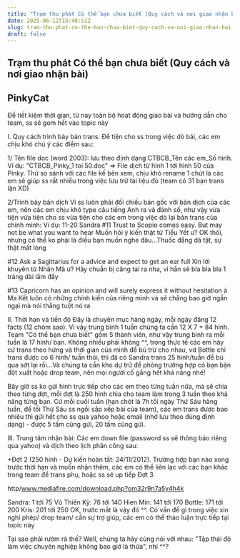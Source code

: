 ```yaml
---
title: "Trạm thu phát Có thể bạn chưa biết (Quy cách và nơi giao nhận bài)"
date: 2025-06-12T15:48:51Z
slug: tram-thu-phat-co-the-ban-chua-biet-quy-cach-va-noi-giao-nhan-bai
draft: false
---
```


## Trạm thu phát Có thể bạn chưa biết (Quy cách và nơi giao nhận bài)

## PinkyCat

Để tiết kiệm thời gian, từ nay toàn bộ hoạt động giao bài và hướng dẫn cho team, ss sẽ gom hết vào topic này
 
I. Quy cách trình bày bản trans:
Để tiện cho ss trong việc dò bài, các em chịu khó chú ý các điểm sau:
 
1/ Tên file doc (word 2003): lưu theo định dạng CTBCB_Tên các em_Số hình. 
Ví dụ: "CTBCB_Pinky_1 toi 50.doc" => File dịch từ hình 1 tới hình 50 của Pinky. Thử so sánh với các file kế bên xem, chịu khó rename 1 chút là các em sẽ giúp ss rất nhiều trong việc lưu trữ tài liệu đó (team có 31 bạn trans lận XD)

	
	
		
 
 
2/Trình bày bản dịch
Vì ss luôn phải đối chiếu bản gốc với bản dịch của các em, nên các em chịu khó type câu tiếng Anh ra và đánh số, như vậy vừa tiện vừa tiện cho ss vừa tiện cho các em trong việc dò lại bản trans của chính mình:
Ví dụ: 
11-20 Sandra
#11 Trust to Scopio comes easy. But may not be what you want to hear
Muốn hỏi ý kiến thật từ Tiểu Yết ư? OK thôi, nhưng có thể ko phải là điều bạn muốn nghe đâu...Thuốc đắng dã tật, sự thật mất lòng
 
#12 Ask a Sagittarius for a advice and expect to get an ear full
Xin lời khuyên từ Nhân Mã ư? Hãy chuẩn bị căng tai ra nha, vì hắn sẽ bla bla bla 1 tràng dài lắm đấy
 
#13 Capricorn has an opinion and will surely express it without hesitation
à Ma Kết luôn có những chính kiến của riêng mình và sẽ chẳng bao giờ ngần ngại mà nói thẳng tuột nó ra
 
II. Thời hạn và tiến độ
Đây là chuyên mục hàng ngày, mỗi ngày đăng 12 facts (12 chòm sao). Vì vậy trung bình 1 tuần chúng ta cần 12 X 7 = 84 hình. Team "Có thể bạn chưa biết" gồm 5 thành viên, như vậy trung bình ra mỗi tuần là 17 hình/ bạn. Không nhiều phải không ^^, trong thực tế các em hãy cứ trans theo hứng và thời gian của mình để bù trừ cho nhau, vd Bottle chỉ trans được có 6 hình/ tuần thôi, thì đã có Sandra trans 25 hình/tuần để bù qua sớt lại rồi...Và chúng ta cần kho dự trữ để phòng trường hợp có bạn bận đột xuất hoặc drop team, nên mọi người cố gắng hết khả năng nhé!
 
Bây giờ ss ko gửi hình trực tiếp cho các em theo từng tuần nữa, mà sẽ chia theo từng đợt, mỗi đợt là 250 hình chia cho team làm trong 3 tuần theo khả năng từng bạn. Cứ mỗi cuối tuần (hạn chót là 7h tối ngày Thứ Sáu hàng tuần, để tối Thứ Sáu ss ngồi sắp xếp bài của team), các em trans được bao nhiêu thì gửi hết cho ss qua yahoo hoặc email (nhớ lưu theo đúng định dạng) - được 5 tấm cũng gửi, 20 tấm cũng gửi. 
 
III. Trung tâm nhận bài:
Các em down file (password ss sẽ thông báo riêng qua yahoo) và dịch theo lịch phân công sau:
 
+Đợt 2 (250 hình - Dự kiến hoàn tất: 24/11/2012). Trường hợp bạn nào xong trước thời hạn và muốn nhận thêm, các em có thể liên lạc với các bạn khác trong team để trans phụ, hoặc ss sẽ up tiếp Đợt 3
 
http/www.mediafire.com/download.php?om32r9n7a5y4h4k

Sandra: 1 tới 75
Vũ Thiên Kỳ: 76 tới 140
Hien Min: 141 tới 170
Bottle: 171 tới 200
Kris: 201 tới 250
OK, trước mắt là vậy đó ^^. Có vấn đề gì trong việc xin nghỉ phép/ drop team/ cần sự trợ giúp, các em có thể thảo luận trực tiếp tại topic này
 
Tại sao phải rườm rà thế? Well, chúng ta hãy cùng nói với nhau: "Tập thái độ làm việc chuyên nghiệp không bao giờ là thừa", nhỉ ^^?